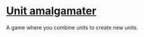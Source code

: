 # [Unit amalgamater](stampyzfanz.github.io/unit-amalgamater)
A game where you combine units to create new units.
